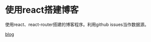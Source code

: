 # 使用react搭建博客

使用react、react-router搭建的博客程序。利用github issues当作数据源。

[blog](https://heeefei.github.io/blog/)
